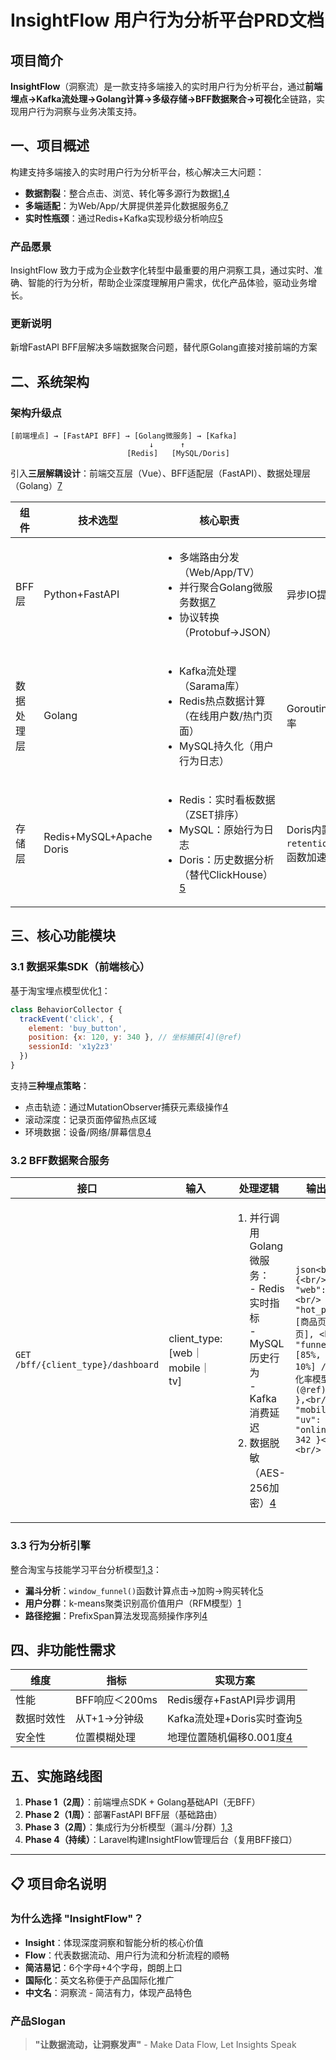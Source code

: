 # InsightFlow 用户行为分析平台PRD文档

## 项目简介

**InsightFlow**（洞察流）是一款支持多端接入的实时用户行为分析平台，通过**前端埋点→Kafka流处理→Golang计算→多级存储→BFF数据聚合→可视化**全链路，实现用户行为洞察与业务决策支持。

## 一、项目概述

构建支持多端接入的实时用户行为分析平台，核心解决三大问题：

- **数据割裂**：整合点击、浏览、转化等多源行为数据[1,4](@ref)
- **多端适配**：为Web/App/大屏提供差异化数据服务[6,7](@ref)
- **实时性瓶颈**：通过Redis+Kafka实现秒级分析响应[5](@ref)

### 产品愿景

InsightFlow 致力于成为企业数字化转型中最重要的用户洞察工具，通过实时、准确、智能的行为分析，帮助企业深度理解用户需求，优化产品体验，驱动业务增长。

### 更新说明

新增FastAPI BFF层解决多端数据聚合问题，替代原Golang直接对接前端的方案

## 二、系统架构

### 架构升级点

```
[前端埋点] → [FastAPI BFF] → [Golang微服务] → [Kafka]
                               ↓      ↑
                          [Redis]   [MySQL/Doris]
```

引入**三层解耦设计**：前端交互层（Vue）、BFF适配层（FastAPI）、数据处理层（Golang）[7](@ref)

| 组件 | 技术选型 | 核心职责 | 优化点 |
|------|----------|----------|--------|
| BFF层 | Python+FastAPI | <ul><li>多端路由分发（Web/App/TV）</li><li>并行聚合Golang微服务数据[7](@ref)</li><li>协议转换（Protobuf→JSON）</li></ul> | 异步IO提升3x并发性能[4](@ref) |
| 数据处理层 | Golang | <ul><li>Kafka流处理（Sarama库）</li><li>Redis热点数据计算（在线用户数/热门页面）</li><li>MySQL持久化（用户行为日志）</li></ul> | Goroutine池优化消费速率 |
| 存储层 | Redis+MySQL+Apache Doris | <ul><li>Redis：实时看板数据（ZSET排序）</li><li>MySQL：原始行为日志</li><li>Doris：历史数据分析（替代ClickHouse）[5](@ref)</li></ul> | Doris内置`retention`/`window_funnel`函数加速漏斗分析[5](@ref) |

## 三、核心功能模块

### 3.1 数据采集SDK（前端核心）

基于淘宝埋点模型优化[1](@ref)：

```javascript
class BehaviorCollector {
  trackEvent('click', { 
    element: 'buy_button', 
    position: {x: 120, y: 340 }, // 坐标捕获[4](@ref)
    sessionId: 'x1y2z3' 
  })
}
```

支持**三种埋点策略**：

- 点击轨迹：通过MutationObserver捕获元素级操作[4](@ref)
- 滚动深度：记录页面停留热点区域
- 环境数据：设备/网络/屏幕信息[4](@ref)

### 3.2 BFF数据聚合服务

| 接口 | 输入 | 处理逻辑 | 输出示例 |
|------|------|----------|----------|
| `GET /bff/{client_type}/dashboard` | client_type: [web｜mobile｜tv] | <ol><li>并行调用Golang微服务：<br/>- Redis实时指标<br/>- MySQL历史行为<br/>- Kafka消费延迟</li><li>数据脱敏（AES-256加密）[4](@ref)</li></ol> | ```json<br/>{<br/>  "web": { <br/>    "hot_pages": [商品页, 活动页], <br/>    "funnel": [85%, 30%, 10%] //淘宝转化率模型[1](@ref)<br/>  },<br/>  "mobile": { "uv": 1500, "online": 342 }<br/>}<br/>``` |

### 3.3 行为分析引擎

整合淘宝与技能学习平台分析模型[1,3](@ref)：

- **漏斗分析**：`window_funnel()`函数计算点击→加购→购买转化[5](@ref)
- **用户分群**：k-means聚类识别高价值用户（RFM模型）[1](@ref)
- **路径挖掘**：PrefixSpan算法发现高频操作序列[4](@ref)

## 四、非功能性需求

| 维度 | 指标 | 实现方案 |
|------|------|----------|
| 性能 | BFF响应＜200ms | Redis缓存+FastAPI异步调用 |
| 数据时效性 | 从T+1→分钟级 | Kafka流处理+Doris实时查询[5](@ref) |
| 安全性 | 位置模糊处理 | 地理位置随机偏移0.001度[4](@ref) |

## 五、实施路线图

1. **Phase 1（2周）**：前端埋点SDK + Golang基础API（无BFF）
2. **Phase 2（1周）**：部署FastAPI BFF层（基础路由）
3. **Phase 3（2周）**：集成行为分析模型（漏斗/分群）[1,3](@ref)
4. **Phase 4（持续）**：Laravel构建InsightFlow管理后台（复用BFF接口）

---

## 📋 项目命名说明

### 为什么选择 "InsightFlow"？

- **Insight**：体现深度洞察和智能分析的核心价值
- **Flow**：代表数据流动、用户行为流和分析流程的顺畅
- **简洁易记**：6个字母+4个字母，朗朗上口
- **国际化**：英文名称便于产品国际化推广
- **中文名**：洞察流 - 简洁有力，体现产品特色

### 产品Slogan
>
> **"让数据流动，让洞察发声"** - Make Data Flow, Let Insights Speak
